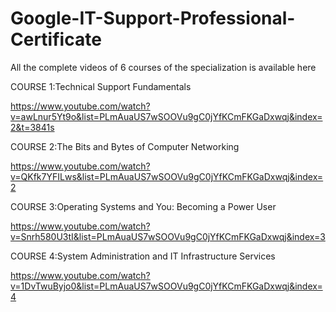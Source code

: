 # Google-IT-Support-Professional-Certificate
All the complete videos of 6 courses of the  specialization is available here 


COURSE 1:Technical Support Fundamentals

https://www.youtube.com/watch?v=awLnur5Yt9o&list=PLmAuaUS7wSOOVu9gC0jYfKCmFKGaDxwqj&index=2&t=3841s


COURSE 2:The Bits and Bytes of Computer Networking

https://www.youtube.com/watch?v=QKfk7YFILws&list=PLmAuaUS7wSOOVu9gC0jYfKCmFKGaDxwqj&index=2


COURSE 3:Operating Systems and You: Becoming a Power User

https://www.youtube.com/watch?v=Snrh580U3tI&list=PLmAuaUS7wSOOVu9gC0jYfKCmFKGaDxwqj&index=3


COURSE 4:System Administration and IT Infrastructure Services

https://www.youtube.com/watch?v=1DvTwuByjo0&list=PLmAuaUS7wSOOVu9gC0jYfKCmFKGaDxwqj&index=4
